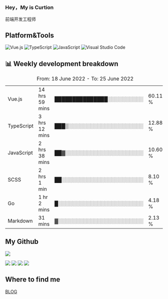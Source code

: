 ### Hey，My is Curtion
前端开发工程师
## Platform&Tools

![Vue.js](https://img.shields.io/badge/-Vue.js-4FC08D?style=flat-square&logo=Vue.js&logoColor=white)
![TypeScript](https://img.shields.io/badge/-TypeScript-007ACC?style=flat-square&logo=typescript&logoColor=white)
![JavaScript](https://img.shields.io/badge/-JavaScript-F7DF1E?style=flat-square&logo=javascript&logoColor=black)
![Visual Studio Code](https://img.shields.io/badge/-VSCode-007ACC?style=flat-square&logo=Visual-Studio-Code&logoColor=white)

## 📊 Weekly development breakdown

<!--START_SECTION:waka-->

<table><caption>From: 18 June 2022 - To: 25 June 2022</caption><tr><td>Vue.js</td><td>14 hrs 59 mins</td><td>███████████████░░░░░░░░░░</td><td>60.11 %</td></tr><tr><td>TypeScript</td><td>3 hrs 12 mins</td><td>███▒░░░░░░░░░░░░░░░░░░░░░</td><td>12.88 %</td></tr><tr><td>JavaScript</td><td>2 hrs 38 mins</td><td>██▓░░░░░░░░░░░░░░░░░░░░░░</td><td>10.60 %</td></tr><tr><td>SCSS</td><td>2 hrs 1 min</td><td>██░░░░░░░░░░░░░░░░░░░░░░░</td><td>8.10 %</td></tr><tr><td>Go</td><td>1 hr 2 mins</td><td>█░░░░░░░░░░░░░░░░░░░░░░░░</td><td>4.18 %</td></tr><tr><td>Markdown</td><td>31 mins</td><td>▓░░░░░░░░░░░░░░░░░░░░░░░░</td><td>2.13 %</td></tr></table>

<!--END_SECTION:waka-->

## My Github

![](http://github-profile-summary-cards.vercel.app/api/cards/profile-details?username=curtion&theme=nord_bright)

![](http://github-profile-summary-cards.vercel.app/api/cards/stats?username=curtion&theme=nord_bright)
![](http://github-profile-summary-cards.vercel.app/api/cards/productive-time?username=curtion&theme=nord_bright&utcOffset=8)
![](http://github-profile-summary-cards.vercel.app/api/cards/repos-per-language?username=curtion&theme=nord_bright)
![](http://github-profile-summary-cards.vercel.app/api/cards/most-commit-language?username=curtion&theme=nord_bright)

## Where to find me

[BLOG](https://blog.3gxk.net)
